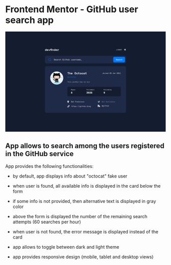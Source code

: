 # Frontend Mentor - GitHub user search app

![Design preview for the GitHub user search app coding challenge](./design/desktop.jpg)


## App allows to search among the users registered in the GitHub service

App provides the following functionalities:


- by default, app displays info about "octocat" fake user


- when user is found, all available info is displayed in the card below the form


- if some info is not provided, then alternative text is displayed in gray color


- above the form is displayed the number of the remaining search attempts (60 searches per hour)


- when user is not found, the error message is displayed instead of the card


- app allows to toggle between dark and light theme


- app provides responsive design (mobile, tablet and desktop views)


